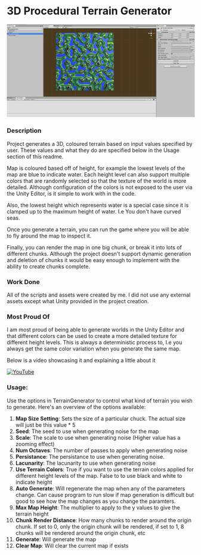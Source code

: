 # 3D Procedural Terrain Generator

![Alt text](./terrainGeneratorscreenshot.png?raw=true "Screen Shot")

### Description 

Project generates a 3D, coloured terrain based on input values specified by user. These values and what they do are specified below in the Usage section of this readme. 

Map is coloured based off of height, for example the lowest levels of the map are blue to indicate water. Each height level can also support multiple colors that are randomly selected so that the texture of the world is more detailed. Although configuration of the colors is not exposed to the user via the Unity Editor, is it simple to work with in the code. 

Also, the lowest height which represents water is a special case since it is clamped up to the maximum height of water. I.e You don't have curved seas. 

Once you generate a terrain, you can run the game where you will be able to fly around the map to inspect it.

Finally, you can render the map in one big chunk, or break it into lots of different chunks. Although the project doesn't support dynamic generation and deletion of chunks it would be easy enough to implement with the ability to create chunks complete.

### Work Done

All of the scripts and assets were created by me. I did not use any external assets except what Unity provided in the project creation. 

### Most Proud Of

I am most proud of being able to generate worlds in the Unity Editor and that different colors can be used to create a more detailed texture for different height levels. This is always a deterministic process to, I.e you always get the same color variation when you generate the same map.

Below is a video showcasing it and explaining a little about it

[![YouTube](http://img.youtube.com/vi/DW9pV15X7ho/0.jpg)](https://www.youtube.com/watch?v=DW9pV15X7ho&feature=youtu.be)

### Usage: 

Use the options in TerrainGenerator to control what kind of terrain you wish to generate. Here's an overview of the options available:

1. **Map Size Setting**: Sets the size of a particular chuck. The actual size will just be this value * 5
2. **Seed**: The seed to use when generating noise for the map 
3. **Scale**: The scale to use when generating noise (Higher value has a zooming effect)
4. **Num Octaves**: The number of passes to apply when generating noise
5. **Persistance**: The persistance to use when generating noise. 
6. **Lacunarity**: The lacunarity to use when generating noise
7. **Use Terrain Colors**: True if you want to use the terrain colors applied for different height levels of the map. False to to use black and white to indicate height
8. **Auto Generate**: Will regenerate the map when any of the parameters change. Can cause program to run slow if map generation is difficult but good to see how the map changes as you change the paramters.
9. **Max Map Height**: The multiplier to apply to the y values to give the terrain height
10. **Chunk Render Distance**: How many chunks to render around the origin chunk. If set to 0, only the origin chunk will be rendered, if set to 1, 8 chunks will be rendered around the origin chunk, etc
11. **Generate**: Will generate the map
12. **Clear Map**: Will clear the current map if exists






